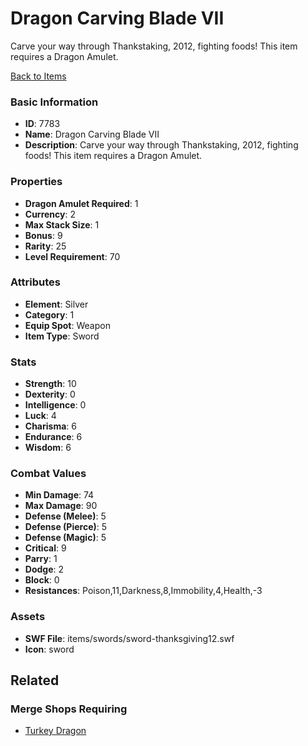 # Dragon Carving Blade VII

Carve your way through Thankstaking, 2012, fighting foods!
This item requires a Dragon Amulet.

[Back to Items](../items.md)

### Basic Information

- **ID**: 7783
- **Name**: Dragon Carving Blade VII
- **Description**: Carve your way through Thankstaking, 2012, fighting foods!
This item requires a Dragon Amulet.

### Properties

- **Dragon Amulet Required**: 1
- **Currency**: 2
- **Max Stack Size**: 1
- **Bonus**: 9
- **Rarity**: 25
- **Level Requirement**: 70

### Attributes

- **Element**: Silver
- **Category**: 1
- **Equip Spot**: Weapon
- **Item Type**: Sword

### Stats

- **Strength**: 10
- **Dexterity**: 0
- **Intelligence**: 0
- **Luck**: 4
- **Charisma**: 6
- **Endurance**: 6
- **Wisdom**: 6

### Combat Values

- **Min Damage**: 74
- **Max Damage**: 90
- **Defense (Melee)**: 5
- **Defense (Pierce)**: 5
- **Defense (Magic)**: 5
- **Critical**: 9
- **Parry**: 1
- **Dodge**: 2
- **Block**: 0
- **Resistances**: Poison,11,Darkness,8,Immobility,4,Health,-3

### Assets

- **SWF File**: items/swords/sword-thanksgiving12.swf
- **Icon**: sword

## Related

### Merge Shops Requiring

- [Turkey Dragon](../merge-shops/124-turkey-dragon.md)

